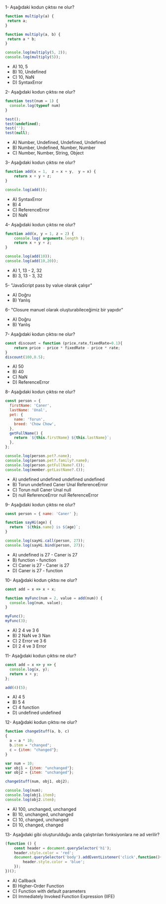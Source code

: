 1- Aşağıdaki kodun çıktısı ne olur?
 ```javascript
function multiply(a) {
  return a;
}

function multiply(a, b) {
  return a * b;
}

console.log(multiply(5, 2)); 
console.log(multiply(5));
```
* A) 10, 5
* B) 10, Undefined
* C) 10, NaN
* D) SyntaxError

2- Aşağıdaki kodun çıktısı ne olur?
```javascript
function test(num = 1) {
  console.log(typeof num)
}

test();
test(undefined); 
test('');
test(null);
```
* A) Number, Undefined, Undefined, Undefined
* B) Number, Undefined, Number, Number
* C) Number, Number, String, Object

3- Aşağıdaki kodun çıktısı ne olur?
```javascript
function add(x = 1,  z = x + y,  y = x) {
    return x + y + z;
}

console.log(add());
```
* A) SyntaxError
* B) 4
* C) ReferenceError
* D) NaN

4- Aşağıdaki kodun çıktısı ne olur?
```javascript
function add(x, y = 1, z = 2) {
    console.log( arguments.length );
    return x + y + z;
}

console.log(add(10));
console.log(add(10,20));
```
* A) 1, 13  - 2, 32
* B) 3, 13  - 3, 32

5- "JavaScript pass by value olarak çalışır"
   
* A) Doğru
* B) Yanlış

6- "Closure manuel olarak oluşturabileceğimiz bir yapıdır"

* A) Doğru
* B) Yanlış

7- Aşağıdaki kodun çıktısı ne olur?
```javascript
const discount = function (price,rate,fixedRate=0.1){
    return price - price * fixedRate - price * rate;
}
discount(100,0.5);
```

* A) 50
* B) 40
* C) NaN
* D) ReferenceError

8- Aşağıdaki kodun çıktısı ne olur?
```javascript
const person = {
  firstName: 'Caner',
  lastName: 'Unal',
  pet: {
    name: 'Torun',
    breed: 'Chow Chow',
  },
  getFullName() {
    return `${this.firstName} ${this.lastName}`;
  },
};

console.log(person.pet?.name);
console.log(person.pet?.family?.name);
console.log(person.getFullName?.());
console.log(member.getLastName?.());
```
* A) undefined undefined undefined undefined
* B) Torun undefined Caner Unal ReferenceError
* C) Torun null Caner Unal null
* D) null ReferenceError null ReferenceError

9- Aşağıdaki kodun çıktısı ne olur?
```javascript
const person = { name: 'Caner' };

function sayHi(age) {
  return `${this.name} is ${age}`;
}

console.log(sayHi.call(person, 27));
console.log(sayHi.bind(person, 27));
```

* A) undefined is 27 - Caner is 27
* B) function - function
* C) Caner is 27 - Caner is 27
* D) Caner is 27 - function

10- Aşağıdaki kodun çıktısı ne olur?
```javascript
const add = x => x + x;

function myFunc(num = 2, value = add(num)) {
  console.log(num, value);
}

myFunc();
myFunc(3);
```
* A) 2 4 ve 3 6
* B) 2 NaN ve 3 Nan
* C) 2 Error ve 3 6
* D) 2 4 ve 3 Error

11- Aşağıdaki kodun çıktısı ne olur?
```javascript
const add = x => y => {
  console.log(x, y);
  return x + y;
};

add(4)(5);
```
* A) 4 5
* B) 5 4
* C) 4 function
* D) undefined undefined

12- Aşağıdaki kodun çıktısı ne olur?
```javascript
function changeStuff(a, b, c)
{
  a = a * 10;
  b.item = "changed";
  c = {item: "changed"};
}

var num = 10;
var obj1 = {item: "unchanged"};
var obj2 = {item: "unchanged"};

changeStuff(num, obj1, obj2);

console.log(num);
console.log(obj1.item);
console.log(obj2.item);
```
* A) 100, unchanged, unchanged
* B) 10, unchanged, unchanged
* C) 10, changed, unchanged
* D) 10, changed, changed

13- Aşağıdaki gibi oluşturulduğu anda çalıştırılan fonksiyonlara ne ad verilir?
```javascript
(function () {
    const header = document.querySelector('h1');
    header.style.color = 'red';
    document.querySelector('body').addEventListener('click',function(){
        header.style.color = 'blue';
    });
})();
```
* A) Callback
* B) Higher-Order Function
* C) Function with default parameters
* D) Immediately Invoked Function Expression (IIFE)
